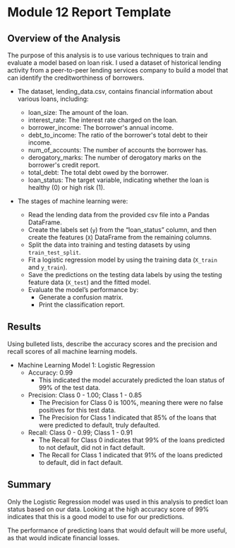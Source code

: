 # Module 12 Report Template

## Overview of the Analysis

The purpose of this analysis is to use various techniques to train and evaluate a model based on loan risk. I used a dataset of historical lending activity from a peer-to-peer lending services company to build a model that can identify the creditworthiness of borrowers. 

* The dataset, lending_data.csv, contains financial information about various loans, including:

    * loan_size: The amount of the loan.
    * interest_rate: The interest rate charged on the loan.
    * borrower_income: The borrower's annual income.
    * debt_to_income: The ratio of the borrower's total debt to their income.
    * num_of_accounts: The number of accounts the borrower has.
    * derogatory_marks: The number of derogatory marks on the borrower's credit report.
    * total_debt: The total debt owed by the borrower.
    * loan_status: The target variable, indicating whether the loan is healthy (0) or high risk (1).

* The stages of machine learning were:

    * Read the lending data from the provided csv file into a Pandas DataFrame.
    * Create the labels set (`y`)  from the “loan_status” column, and then create the features (`X`) DataFrame from the remaining columns.
    * Split the data into training and testing datasets by using `train_test_split`.
    * Fit a logistic regression model by using the training data (`X_train` and `y_train`).
    * Save the predictions on the testing data labels by using the testing feature data (`X_test`) and the fitted model.
    * Evaluate the model’s performance by:
        * Generate a confusion matrix.
        * Print the classification report.

## Results

Using bulleted lists, describe the accuracy scores and the precision and recall scores of all machine learning models.

* Machine Learning Model 1: Logistic Regression
    * Accuracy: 0.99
        * This indicated the model accurately predicted the loan status of 99% of the test data.
    * Precision: Class 0 - 1.00; Class 1 - 0.85
        * The Precision for Class 0 is 100%, meaning there were no false positives for this test data.
        * The Precision for Class 1 indicated that 85% of the loans that were predicted to default, truly defaulted.
    * Recall: Class 0 - 0.99; Class 1 - 0.91
        * The Recall for Class 0 indicates that 99% of the loans predicted to not default, did not in fact default.
        * The Recall for Class 1 indicated that 91% of the loans predicted to default, did in fact default.

## Summary

Only the Logistic Regression model was used in this analysis to predict loan status based on our data. Looking at the high accuracy score of 99% indicates that this is a good model to use for our predictions. 

The performance of predicting loans that would default will be more useful, as that would indicate financial losses. 

